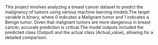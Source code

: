This project involves analyzing a breast cancer dataset to predict the malignancy of tumors using various machine learning models.The target variable is binary, where 0 indicates a Malignant tumor and 1 indicates a Benign tumor. Given that malignant tumors are more dangerous in breast cancer, accurate prediction is critical.The model outputs included the predicted class (Output) and the actual class (Actual_value), allowing for a detailed comparison.

